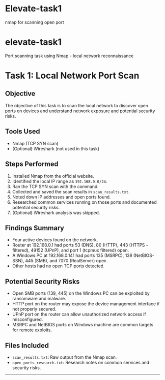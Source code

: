 # Elevate-task1
nmap for scanning open port
# elevate-task1
Port scanning task using Nmap - local network reconnaissance

# Task 1: Local Network Port Scan

## Objective
The objective of this task is to scan the local network to discover open ports on devices and understand network exposure and potential security risks.

## Tools Used
- Nmap (TCP SYN scan)
- (Optional) Wireshark (not used in this task)

## Steps Performed
1. Installed Nmap from the official website.
2. Identified the local IP range as `192.168.0.0/24`.
3. Ran the TCP SYN scan with the command:
4. Collected and saved the scan results in `scan_results.txt`.
5. Noted down IP addresses and open ports found.
6. Researched common services running on those ports and documented potential security risks.
7. (Optional) Wireshark analysis was skipped.

## Findings Summary
- Four active devices found on the network.
- Router at 192.168.0.1 had ports 53 (DNS), 80 (HTTP), 443 (HTTPS - filtered), 49152 (UPnP), and port 1 (tcpmux filtered) open.
- A Windows PC at 192.168.0.141 had ports 135 (MSRPC), 139 (NetBIOS-SSN), 445 (SMB), and 7070 (RealServer) open.
- Other hosts had no open TCP ports detected.

## Potential Security Risks
- Open SMB ports (139, 445) on the Windows PC can be exploited by ransomware and malware.
- HTTP port on the router may expose the device management interface if not properly secured.
- UPnP port on the router can allow unauthorized network access if misconfigured.
- MSRPC and NetBIOS ports on Windows machine are common targets for remote exploits.

## Files Included
- `scan_results.txt`: Raw output from the Nmap scan.
- `open_ports_research.txt`: Research notes on common services and security risks.

---

